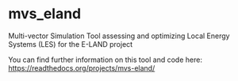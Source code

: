 # mvs_eland
Multi-vector Simulation Tool assessing and optimizing Local Energy Systems (LES) for the E-LAND project

You can find further information on this tool and code here: https://readthedocs.org/projects/mvs-eland/